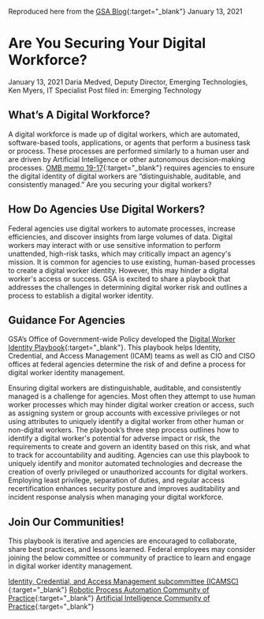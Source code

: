 Reproduced here from the [GSA Blog](https://www.gsa.gov/blog/2021/01/13/are-you-securing-your-digital-workforce){:target="_blank"}
January 13, 2021

# Are You Securing Your Digital Workforce?

January 13, 2021
Daria Medved, Deputy Director, Emerging Technologies, 
Ken Myers, IT Specialist 
Post filed in: Emerging Technology

## What’s A Digital Workforce?

A digital workforce is made up of digital workers, which are automated, software-based tools, applications, or agents that perform a business task or process. These processes are performed similarly to a human user and are driven by Artificial Intelligence or other autonomous decision-making processes. [OMB memo 19-17](https://www.whitehouse.gov/wp-content/uploads/2019/05/M-19-17.pdf){:target="_blank"} requires agencies to ensure the digital identity of digital workers are “distinguishable, auditable, and consistently managed.” Are you securing your digital workers? 

## How Do Agencies Use Digital Workers?

Federal agencies use digital workers to automate processes, increase efficiencies, and discover insights from large volumes of data. Digital workers may interact with or use sensitive information to perform unattended, high-risk tasks, which may critically impact an agency's mission. It is common for agencies to use existing, human-based processes to create a digital worker identity. However, this may hinder a digital worker's access or success. GSA is excited to share a playbook that addresses the challenges in determining digital worker risk and outlines a process to establish a digital worker identity.

## Guidance For Agencies

GSA’s Office of Government-wide Policy developed the [Digital Worker Identity Playbook](https://www.idmanagement.gov/wp-content/uploads/sites/1171/uploads/Playbook-Digital-Worker.pdf){:target="_blank"}. This playbook helps Identity, Credential, and Access Management (ICAM) teams as well as CIO and CISO offices at federal agencies determine the risk of and define a process for digital worker identity management.

Ensuring digital workers are distinguishable, auditable, and consistently managed is a challenge for agencies. Most often they attempt to use human worker processes which may hinder digital worker creation or access, such as assigning system or group accounts with excessive privileges or not using attributes to uniquely identify a digital worker from other human or non-digital workers. The playbook’s three step process outlines how to identify a digital worker's potential for adverse impact or risk, the requirements to create and govern an identity based on this risk, and what to track for accountability and auditing. Agencies can use this playbook to uniquely identify and monitor automated technologies and decrease the creation of overly privileged or unauthorized accounts for digital workers. Employing least privilege, separation of duties, and regular access recertification enhances security posture and improves auditability and incident response analysis when managing your digital workforce.  

## Join Our Communities!

This playbook is iterative and agencies are encouraged to collaborate, share best practices, and lessons learned. Federal employees may consider joining the below committee or community of practice to learn and engage in digital worker identity management. 

[Identity, Credential, and Access Management subcommittee (ICAMSC)](https://login.max.gov/cas/login?service=https%3A%2F%2Fcommunity.max.gov%2Flogin.action%3Fos_destination%3D%252Fpages%252Fviewpage.action%253FpageId%253D234815732){:target="_blank"}
[Robotic Process Automation Community of Practice](https://digital.gov/communities/rpa/){:target="_blank"}
[Artificial Intelligence Community of Practice](https://digital.gov/communities/artificial-intelligence/){:target="_blank"}
